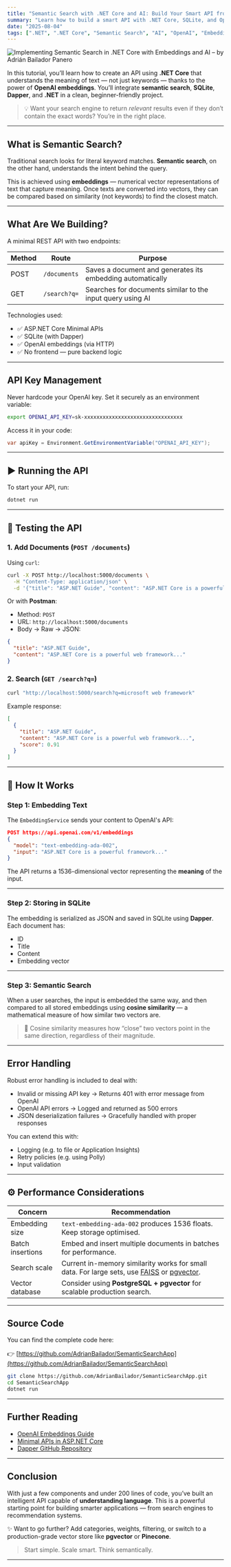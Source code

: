 ```yaml
---
title: "Semantic Search with .NET Core and AI: Build Your Smart API from Scratch"
summary: "Learn how to build a smart API with .NET Core, SQLite, and OpenAI to perform semantic search using embeddings. A practical guide for beginners who want to integrate AI into real-world applications."
date: "2025-08-04"
tags: [".NET", ".NET Core", "Semantic Search", "AI", "OpenAI", "Embeddings", "SQLite", "C#", "Beginner"]
---
```


![Implementing Semantic Search in .NET Core with Embeddings and AI – by Adrián Bailador Panero](Embedding.png)

In this tutorial, you’ll learn how to create an API using **.NET Core** that understands the meaning of text — not just keywords — thanks to the power of **OpenAI embeddings**. You’ll integrate **semantic search**, **SQLite**, **Dapper**, and **.NET** in a clean, beginner-friendly project.

> 💡 Want your search engine to return *relevant* results even if they don’t contain the exact words? You’re in the right place.

---

## What is Semantic Search?

Traditional search looks for literal keyword matches. **Semantic search**, on the other hand, understands the intent behind the query.

This is achieved using **embeddings** — numerical vector representations of text that capture meaning. Once texts are converted into vectors, they can be compared based on similarity (not keywords) to find the closest match.

---

## What Are We Building?

A minimal REST API with two endpoints:

| Method | Route         | Purpose                                                       |
|--------|---------------|---------------------------------------------------------------|
| POST   | `/documents`  | Saves a document and generates its embedding automatically     |
| GET    | `/search?q=`  | Searches for documents similar to the input query using AI     |

Technologies used:
- ✅ ASP.NET Core Minimal APIs  
- ✅ SQLite (with Dapper)  
- ✅ OpenAI embeddings (via HTTP)  
- ✅ No frontend — pure backend logic


---

## API Key Management

Never hardcode your OpenAI key. Set it securely as an environment variable:

```bash
export OPENAI_API_KEY=sk-xxxxxxxxxxxxxxxxxxxxxxxxxxxxxxxx
````

Access it in your code:

```csharp
var apiKey = Environment.GetEnvironmentVariable("OPENAI_API_KEY");
```

---

## ▶️ Running the API

To start your API, run:

```bash
dotnet run
```

---

## 🧪 Testing the API

### 1. Add Documents (`POST /documents`)

Using `curl`:

```bash
curl -X POST http://localhost:5000/documents \
  -H "Content-Type: application/json" \
  -d '{"title": "ASP.NET Guide", "content": "ASP.NET Core is a powerful web framework..."}'
```

Or with **Postman**:

* Method: `POST`
* URL: `http://localhost:5000/documents`
* Body → Raw → JSON:

```json
{
  "title": "ASP.NET Guide",
  "content": "ASP.NET Core is a powerful web framework..."
}
```

### 2. Search (`GET /search?q=`)

```bash
curl "http://localhost:5000/search?q=microsoft web framework"
```

Example response:

```json
[
  {
    "title": "ASP.NET Guide",
    "content": "ASP.NET Core is a powerful web framework...",
    "score": 0.91
  }
]
```

---

## 🧠 How It Works

### Step 1: Embedding Text

The `EmbeddingService` sends your content to OpenAI's API:

```json
POST https://api.openai.com/v1/embeddings
{
  "model": "text-embedding-ada-002",
  "input": "ASP.NET Core is a powerful framework..."
}
```

The API returns a 1536-dimensional vector representing the **meaning** of the input.

---

### Step 2: Storing in SQLite

The embedding is serialized as JSON and saved in SQLite using **Dapper**. Each document has:

* ID
* Title
* Content
* Embedding vector

---

### Step 3: Semantic Search

When a user searches, the input is embedded the same way, and then compared to all stored embeddings using **cosine similarity** — a mathematical measure of how similar two vectors are.

> 🎯 Cosine similarity measures how “close” two vectors point in the same direction, regardless of their magnitude.

---

## Error Handling

Robust error handling is included to deal with:

* Invalid or missing API key → Returns 401 with error message from OpenAI
* OpenAI API errors → Logged and returned as 500 errors
* JSON deserialization failures → Gracefully handled with proper responses

You can extend this with:

* Logging (e.g. to file or Application Insights)
* Retry policies (e.g. using Polly)
* Input validation

---

## ⚙️ Performance Considerations

| Concern          | Recommendation                                                                                                                                                                 |
| ---------------- | ------------------------------------------------------------------------------------------------------------------------------------------------------------------------------ |
| Embedding size   | `text-embedding-ada-002` produces 1536 floats. Keep storage optimised.                                                                                                         |
| Batch insertions | Embed and insert multiple documents in batches for performance.                                                                                                                |
| Search scale     | Current in-memory similarity works for small data. For large sets, use [FAISS](https://github.com/facebookresearch/faiss) or [pgvector](https://github.com/pgvector/pgvector). |
| Vector database  | Consider using **PostgreSQL + pgvector** for scalable production search.                                                                                                       |

---

## Source Code

You can find the complete code here:

👉 [https://github.com/AdrianBailador/SemanticSearchApp](https://github.com/AdrianBailador/SemanticSearchApp)

```bash
git clone https://github.com/AdrianBailador/SemanticSearchApp.git
cd SemanticSearchApp
dotnet run
```

---

## Further Reading

* [OpenAI Embeddings Guide](https://platform.openai.com/docs/guides/embeddings)
* [Minimal APIs in ASP.NET Core](https://learn.microsoft.com/en-us/aspnet/core/fundamentals/minimal-apis)
* [Dapper GitHub Repository](https://github.com/DapperLib/Dapper)

---

## Conclusion

With just a few components and under 200 lines of code, you’ve built an intelligent API capable of **understanding language**. This is a powerful starting point for building smarter applications — from search engines to recommendation systems.

✨ Want to go further? Add categories, weights, filtering, or switch to a production-grade vector store like **pgvector** or **Pinecone**.

> Start simple. Scale smart. Think semantically.

---

```

